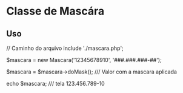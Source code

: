 # Classe de Mascára

## Uso

// Caminho do arquivo
include './mascara.php';

$mascara = new Mascara('12345678910', '###.###.###-##');

$mascara = $mascara->doMask(); /// Valor com a mascara aplicada

echo $mascara; 
/// tela 123.456.789-10
